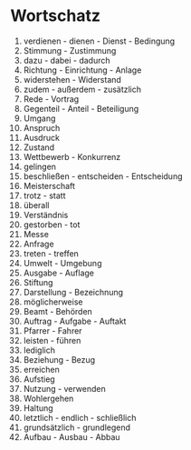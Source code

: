 # Wortschatz

1. verdienen - dienen - Dienst - Bedingung
1. Stimmung - Zustimmung
1. dazu - dabei - dadurch
1. Richtung - Einrichtung - Anlage
1. widerstehen - Widerstand
1. zudem - außerdem - zusätzlich
1. Rede - Vortrag
1. Gegenteil - Anteil - Beteiligung
1. Umgang
1. Anspruch
1. Ausdruck
1. Zustand
1. Wettbewerb - Konkurrenz
1. gelingen
1. beschließen - entscheiden - Entscheidung
1. Meisterschaft
1. trotz - statt
1. überall
1. Verständnis
1. gestorben - tot
1. Messe
1. Anfrage
1. treten - treffen
1. Umwelt - Umgebung
1. Ausgabe - Auflage
1. Stiftung
1. Darstellung - Bezeichnung
1. möglicherweise
1. Beamt - Behörden
1. Auftrag - Aufgabe - Auftakt
1. Pfarrer - Fahrer
1. leisten - führen
1. lediglich
1. Beziehung - Bezug
1. erreichen
1. Aufstieg
1. Nutzung - verwenden
1. Wohlergehen
1. Haltung
1. letztlich - endlich - schließlich
1. grundsätzlich - grundlegend
1. Aufbau - Ausbau - Abbau

